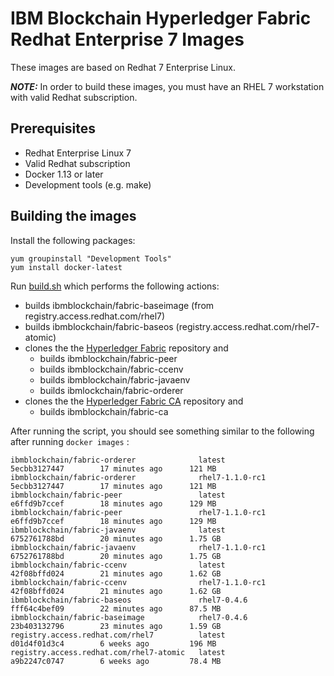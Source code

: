# IBM Blockchain Hyperledger Fabric Redhat Enterprise 7 Images

These images are based on Redhat 7 Enterprise Linux.

_**NOTE:**_ In order to build these images, you must have an RHEL 7 workstation
with valid Redhat subscription.
## Prerequisites

* Redhat Enterprise Linux 7
* Valid Redhat subscription
* Docker 1.13 or later
* Development tools (e.g. make)

## Building the images

Install the following packages:
```
yum groupinstall "Development Tools"
yum install docker-latest
```

Run [build.sh](build.sh) which performs the following actions:

* builds ibmblockchain/fabric-baseimage  (from registry.access.redhat.com/rhel7)
* builds ibmblockchain/fabric-baseos  (registry.access.redhat.com/rhel7-atomic)
* clones the the [Hyperledger Fabric](https://github.com/hyperledger/fabric) repository and 
  * builds ibmblockchain/fabric-peer
  * builds ibmblockchain/fabric-ccenv
  * builds ibmblockchain/fabric-javaenv
  * builds ibmlockchain/fabric-orderer
* clones the the [Hyperledger Fabric CA](https://github.com/hyperledger/fabric-ca) repository and 
  * builds ibmblockchain/fabric-ca
  
After running the script, you should see something similar to the following after running `docker images` :
```
ibmblockchain/fabric-orderer              latest              5ecbb3127447        17 minutes ago      121 MB
ibmblockchain/fabric-orderer              rhel7-1.1.0-rc1     5ecbb3127447        17 minutes ago      121 MB
ibmblockchain/fabric-peer                 latest              e6ffd9b7ccef        18 minutes ago      129 MB
ibmblockchain/fabric-peer                 rhel7-1.1.0-rc1     e6ffd9b7ccef        18 minutes ago      129 MB
ibmblockchain/fabric-javaenv              latest              6752761788bd        20 minutes ago      1.75 GB
ibmblockchain/fabric-javaenv              rhel7-1.1.0-rc1     6752761788bd        20 minutes ago      1.75 GB
ibmblockchain/fabric-ccenv                latest              42f08bffd024        21 minutes ago      1.62 GB
ibmblockchain/fabric-ccenv                rhel7-1.1.0-rc1     42f08bffd024        21 minutes ago      1.62 GB
ibmblockchain/fabric-baseos               rhel7-0.4.6         fff64c4bef09        22 minutes ago      87.5 MB
ibmblockchain/fabric-baseimage            rhel7-0.4.6         23b403132796        23 minutes ago      1.59 GB
registry.access.redhat.com/rhel7          latest              d01d4f01d3c4        6 weeks ago         196 MB
registry.access.redhat.com/rhel7-atomic   latest              a9b2247c0747        6 weeks ago         78.4 MB
```
